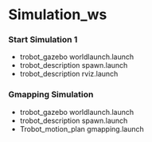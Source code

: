 # Simulation_ws

### Start Simulation 1
- trobot_gazebo worldlaunch.launch
- trobot_description spawn.launch
- trobot_description rviz.launch

### Gmapping Simulation
- trobot_gazebo worldlaunch.launch
- trobot_description spawn.launch
- Trobot_motion_plan gmapping.launch
